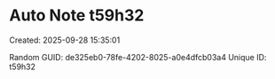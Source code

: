 ﻿# Auto Note t59h32
Created: 2025-09-28 15:35:01

Random GUID: de325eb0-78fe-4202-8025-a0e4dfcb03a4
Unique ID: t59h32
